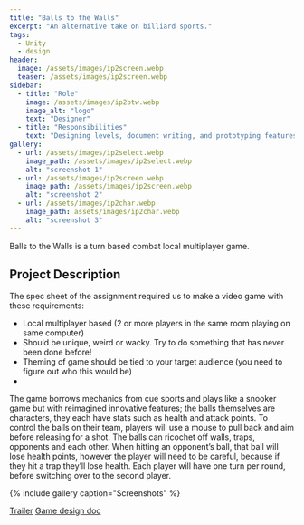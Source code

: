 ```yaml
---
title: "Balls to the Walls"
excerpt: "An alternative take on billiard sports."
tags:
  - Unity
  - design
header:
  image: /assets/images/ip2screen.webp
  teaser: /assets/images/ip2screen.webp
sidebar:
  - title: "Role"
    image: /assets/images/ip2btw.webp
    image_alt: "logo"
    text: "Designer"
  - title: "Responsibilities"
    text: "Designing levels, document writing, and prototyping features/mechanics"
gallery:
  - url: /assets/images/ip2select.webp
    image_path: /assets/images/ip2select.webp
    alt: "screenshot 1"
  - url: /assets/images/ip2screen.webp
    image_path: /assets/images/ip2screen.webp
    alt: "screenshot 2"
  - url: /assets/images/ip2char.webp
    image_path: assets/images/ip2char.webp
    alt: "screenshot 3"
---
```


Balls to the Walls is a turn based combat local multiplayer game.

## Project Description
The spec sheet of the assignment required us to make a video game with these requirements: 

- Local multiplayer based (2 or more players in the same room playing on same computer)
- Should be unique, weird or wacky. Try to do something that has never been done before!
- Theming of game should be tied to your target audience (you need to figure out who this would be)
- 
The game borrows mechanics from cue sports and plays like a snooker game but with reimagined innovative features; the balls themselves are characters, they each have stats such as health and attack points. To control the balls on their team, players will use a mouse to pull back and aim before releasing for a shot. The balls can ricochet off walls, traps, opponents and each other. When hitting an opponent’s ball, that ball will lose health points, however the player will need to be careful, because if they hit a trap they’ll lose health. Each player will have one turn per round, before switching over to the second player.

{% include gallery caption="Screenshots" %}

<a href="https://youtu.be/9RLU5EbYmxc/" class="btn btn--primary">Trailer</a>
<a href="https://docs.google.com/document/d/1N8bHEpbcwkbvyJ9b03wEOu1IzH_Z0YHe3LqlA1oKQSM/edit?usp=sharing" class="btn btn--secondary">Game design doc</a>
